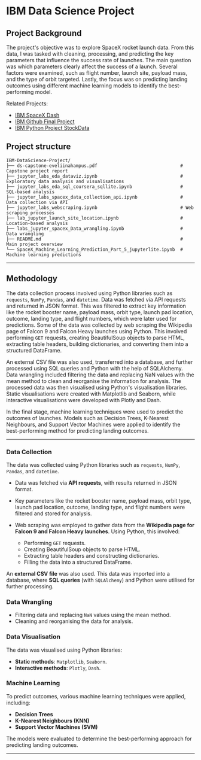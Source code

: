 # IBM Data Science Project

## Project Background

The project's objective was to explore SpaceX rocket launch data. From this data, I was tasked with cleaning, processing, and predicting the key parameters that influence the success rate of launches. The main question was which parameters clearly affect the success of a launch. Several factors were examined, such as flight number, launch site, payload mass, and the type of orbit targeted. Lastly, the focus was on predicting landing outcomes using different machine learning models to identify the best-performing model.

Related Projects:
- [IBM SpaceX Dash](https://github.com/eveliinahampus/ibm-spacex-dash)
- [IBM Github Final Project](https://github.com/eveliinahampus/ibm-github-final-project)
- [IBM Python Project StockData](https://github.com/eveliinahampus/ibm-stockdata)

## Project structure

```
IBM-DataScience-Project/
├── ds-capstone-eveliinahampus.pdf                               # Capstone project report 
├── jupyter_labs_eda_dataviz.ipynb                               # Exploratory data analysis and visualisations
├── jupyter_labs_eda_sql_coursera_sqllite.ipynb                  # SQL-based analysis
├── jupyter_labs_spacex_data_collection_api.ipynb                # Data collection via API
├── jupyter_labs_webscraping.ipynb                               # Web scraping processes
├── lab_jupyter_launch_site_location.ipynb                       # Location-based analysis
├── labs_jupyter_spacex_Data_wrangling.ipynb                     # Data wrangling
├── README.md                                                    # Main project overview
└── SpaceX_Machine_Learning_Prediction_Part_5_jupyterlite.ipynb  # Machine learning predictions
```

---

## Methodology

The data collection process involved using Python libraries such as `requests`, `NumPy`, `Pandas`, and `datetime`. Data was fetched via API requests and returned in JSON format. This was filtered to extract key information like the rocket booster name, payload mass, orbit type, launch pad location, outcome, landing type, and flight numbers, which were later used for predictions. Some of the data was collected by web scraping the Wikipedia page of Falcon 9 and Falcon Heavy launches using Python. This involved performing `GET` requests, creating BeautifulSoup objects to parse HTML, extracting table headers, building dictionaries, and converting them into a structured DataFrame. 

An external CSV file was also used, transferred into a database, and further processed using SQL queries and Python with the help of SQLAlchemy. Data wrangling included filtering the data and replacing NaN values with the mean method to clean and reorganise the information for analysis. The processed data was then visualised using Python's visualisation libraries. Static visualisations were created with Matplotlib and Seaborn, while interactive visualisations were developed with Plotly and Dash.

In the final stage, machine learning techniques were used to predict the outcomes of launches. Models such as Decision Trees, K-Nearest Neighbours, and Support Vector Machines were applied to identify the best-performing method for predicting landing outcomes.

---

### Data Collection  
The data was collected using Python libraries such as `requests`, `NumPy`, `Pandas`, and `datetime`.  
- Data was fetched via **API requests**, with results returned in JSON format.  
- Key parameters like the rocket booster name, payload mass, orbit type, launch pad location, outcome, landing type, and flight numbers
were filtered and stored for analysis.

- Web scraping was employed to gather data from the **Wikipedia page for Falcon 9 and Falcon Heavy launches**. Using Python, this involved:
  - Performing `GET` requests.
  - Creating BeautifulSoup objects to parse HTML.
  - Extracting table headers and constructing dictionaries.
  - Filling the data into a structured DataFrame.

An **external CSV file** was also used. This data was imported into a database, where **SQL queries** (with `SQLAlchemy`)
and Python were utilised for further processing.

### Data Wrangling  
- Filtering data and replacing `NaN` values using the mean method.  
- Cleaning and reorganising the data for analysis.

### Data Visualisation  
The data was visualised using Python libraries:
- **Static methods**: `Matplotlib`, `Seaborn`.
- **Interactive methods**: `Plotly`, `Dash`.

### Machine Learning  
To predict outcomes, various machine learning techniques were applied, including:
- **Decision Trees**  
- **K-Nearest Neighbours (KNN)**  
- **Support Vector Machines (SVM)**  

The models were evaluated to determine the best-performing approach for predicting landing outcomes.

---




